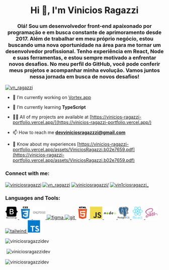 <h1 align="center">Hi 👋, I'm Vinicios Ragazzi</h1>
<h3 align="center">Olá! Sou um desenvolvedor front-end apaixonado por programação e em busca constante de aprimoramento desde 2017. Além de trabalhar em meu próprio negócio, estou buscando uma nova oportunidade na área para me tornar um desenvolvedor profissional. Tenho experiência em React, Node e suas ferramentas, e estou sempre motivado a enfrentar novos desafios. No meu perfil do GitHub, você pode conferir meus projetos e acompanhar minha evolução. Vamos juntos nessa jornada em busca de novos desafios!</h3>

<p align="left"> <a href="https://twitter.com/vn_ragazzi" target="blank"><img src="https://img.shields.io/twitter/follow/vn_ragazzi?logo=twitter&style=for-the-badge" alt="vn_ragazzi" /></a> </p>

- 🔭 I’m currently working on [Vortex.app](https://vortexapp.vercel.app/fun)

- 🌱 I’m currently learning **TypeScript**

- 👨‍💻 All of my projects are available at [https://vinicios-ragazzi-portfolio.vercel.app/](https://vinicios-ragazzi-portfolio.vercel.app/)

- 📫 How to reach me **devviniciosragazzzi@gmail.com**

- 📄 Know about my experiences [https://vinicios-ragazzi-portfolio.vercel.app/assets/ViniciosRagazzi.b02e7659.pdf](https://vinicios-ragazzi-portfolio.vercel.app/assets/ViniciosRagazzi.b02e7659.pdf)

<h3 align="left">Connect with me:</h3>
<p align="left">
<a href="https://dev.to/viniciosragazzi" target="blank"><img align="center" src="https://raw.githubusercontent.com/rahuldkjain/github-profile-readme-generator/master/src/images/icons/Social/devto.svg" alt="viniciosragazzi" height="30" width="40" /></a>
<a href="https://twitter.com/vn_ragazzi" target="blank"><img align="center" src="https://raw.githubusercontent.com/rahuldkjain/github-profile-readme-generator/master/src/images/icons/Social/twitter.svg" alt="vn_ragazzi" height="30" width="40" /></a>
<a href="https://linkedin.com/in/viniciosragazzi/" target="blank"><img align="center" src="https://raw.githubusercontent.com/rahuldkjain/github-profile-readme-generator/master/src/images/icons/Social/linked-in-alt.svg" alt="viniciosragazzi/" height="30" width="40" /></a>
<a href="https://instagram.com/vin1ciosragazzi_" target="blank"><img align="center" src="https://raw.githubusercontent.com/rahuldkjain/github-profile-readme-generator/master/src/images/icons/Social/instagram.svg" alt="vin1ciosragazzi_" height="30" width="40" /></a>
</p>

<h3 align="left">Languages and Tools:</h3>
<p align="left"> <a href="https://getbootstrap.com" target="_blank" rel="noreferrer"> <img src="https://raw.githubusercontent.com/devicons/devicon/master/icons/bootstrap/bootstrap-plain-wordmark.svg" alt="bootstrap" width="40" height="40"/> </a> <a href="https://www.w3schools.com/css/" target="_blank" rel="noreferrer"> <img src="https://raw.githubusercontent.com/devicons/devicon/master/icons/css3/css3-original-wordmark.svg" alt="css3" width="40" height="40"/> </a> <a href="https://expressjs.com" target="_blank" rel="noreferrer"> <img src="https://raw.githubusercontent.com/devicons/devicon/master/icons/express/express-original-wordmark.svg" alt="express" width="40" height="40"/> </a> <a href="https://www.figma.com/" target="_blank" rel="noreferrer"> <img src="https://www.vectorlogo.zone/logos/figma/figma-icon.svg" alt="figma" width="40" height="40"/> </a> <a href="https://git-scm.com/" target="_blank" rel="noreferrer"> <img src="https://www.vectorlogo.zone/logos/git-scm/git-scm-icon.svg" alt="git" width="40" height="40"/> </a> <a href="https://www.w3.org/html/" target="_blank" rel="noreferrer"> <img src="https://raw.githubusercontent.com/devicons/devicon/master/icons/html5/html5-original-wordmark.svg" alt="html5" width="40" height="40"/> </a> <a href="https://developer.mozilla.org/en-US/docs/Web/JavaScript" target="_blank" rel="noreferrer"> <img src="https://raw.githubusercontent.com/devicons/devicon/master/icons/javascript/javascript-original.svg" alt="javascript" width="40" height="40"/> </a> <a href="https://nodejs.org" target="_blank" rel="noreferrer"> <img src="https://raw.githubusercontent.com/devicons/devicon/master/icons/nodejs/nodejs-original-wordmark.svg" alt="nodejs" width="40" height="40"/> </a> <a href="https://www.postgresql.org" target="_blank" rel="noreferrer"> <img src="https://raw.githubusercontent.com/devicons/devicon/master/icons/postgresql/postgresql-original-wordmark.svg" alt="postgresql" width="40" height="40"/> </a> <a href="https://reactjs.org/" target="_blank" rel="noreferrer"> <img src="https://raw.githubusercontent.com/devicons/devicon/master/icons/react/react-original-wordmark.svg" alt="react" width="40" height="40"/> </a> <a href="https://sass-lang.com" target="_blank" rel="noreferrer"> <img src="https://raw.githubusercontent.com/devicons/devicon/master/icons/sass/sass-original.svg" alt="sass" width="40" height="40"/> </a> <a href="https://tailwindcss.com/" target="_blank" rel="noreferrer"> <img src="https://www.vectorlogo.zone/logos/tailwindcss/tailwindcss-icon.svg" alt="tailwind" width="40" height="40"/> </a> <a href="https://www.typescriptlang.org/" target="_blank" rel="noreferrer"> <img src="https://raw.githubusercontent.com/devicons/devicon/master/icons/typescript/typescript-original.svg" alt="typescript" width="40" height="40"/> </a> </p>


<p><img align="center" src="https://github-readme-streak-stats.herokuapp.com/?user=viniciosragazzidev&" alt="viniciosragazzidev" /></p><p>&nbsp;<img align="center" src="https://github-readme-stats.vercel.app/api?username=viniciosragazzidev&show_icons=true&locale=en" alt="viniciosragazzidev" /></p>
<p><img align="center" src="https://github-readme-stats.vercel.app/api/top-langs?username=viniciosragazzidev&show_icons=true&locale=en&layout=compact" alt="viniciosragazzidev" /></p>
